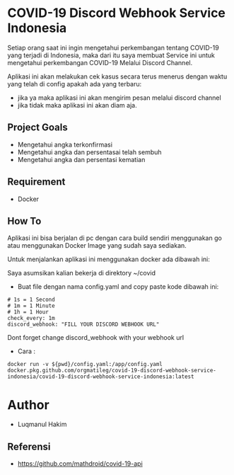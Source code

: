 # COVID-19 Discord Webhook Service Indonesia
Setiap orang saat ini ingin mengetahui perkembangan tentang COVID-19 yang terjadi di Indonesia, maka dari itu saya membuat Service ini untuk mengetahui perkembangan COVID-19 Melalui Discord Channel.

Aplikasi ini akan melakukan cek kasus secara terus menerus dengan waktu yang telah di config apakah ada yang terbaru:
- jika ya maka aplikasi ini akan mengirim pesan melalui discord channel
- jika tidak maka aplikasi ini akan diam aja.

## Project Goals
- Mengetahui angka terkonfirmasi
- Mengetahui angka dan persentasai telah sembuh
- Mengetahui angka dan persentasi kematian

## Requirement
- Docker

## How To
Aplikasi ini bisa berjalan di pc dengan cara build sendiri menggunakan go atau menggunakan Docker Image yang sudah saya sediakan.

Untuk menjalankan aplikasi ini menggunakan docker ada dibawah ini:

Saya asumsikan kalian bekerja di direktory ~/covid

- Buat file dengan nama config.yaml and copy paste kode dibawah ini:
```
# 1s = 1 Second
# 1m = 1 Minute
# 1h = 1 Hour
check_every: 1m
discord_webhook: "FILL YOUR DISCORD WEBHOOK URL"
```
Dont forget change discord_webhook with your webhook url

- Cara :
```
docker run -v ${pwd}/config.yaml:/app/config.yaml docker.pkg.github.com/orgmatileg/covid-19-discord-webhook-service-indonesia/covid-19-discord-webhook-service-indonesia:latest
```


# Author
- Luqmanul Hakim

## Referensi
- https://github.com/mathdroid/covid-19-api
